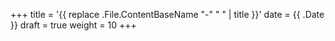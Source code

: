 +++
title = '{{ replace .File.ContentBaseName "-" " " | title }}'
date = {{ .Date }}
draft = true
weight = 10
+++
